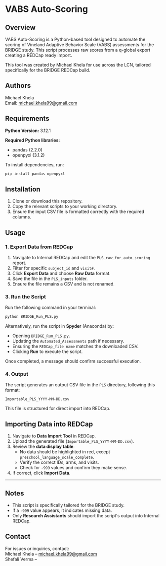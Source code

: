 # VABS Auto-Scoring  

## Overview  

VABS Auto-Scoring is a Python-based tool designed to automate the scoring of Vineland Adaptive Behavior Scale (VABS) assessments for the BRIDGE study. This script processes raw scores from a q-global export creating a REDCap ready import.  

This tool was created by Michael Khela for use across the LCN, tailored specifically for the BRIDGE REDCap build.  

## Authors  

Michael Khela  
Email: michael.khela99@gmail.com  

## Requirements  

**Python Version:** 3.12.1  

**Required Python libraries:**  
- pandas (2.2.0)  
- openpyxl (3.1.2)  

To install dependencies, run:  

```sh
pip install pandas openpyxl
```

## Installation  

1. Clone or download this repository.  
2. Copy the relevant scripts to your working directory.  
3. Ensure the input CSV file is formatted correctly with the required columns.  

## Usage  

### 1. Export Data from REDCap  
1. Navigate to Internal REDCap and edit the `PLS_raw_for_auto_scoring` report.  
2. Filter for specific `subject_id` and `visit#`.  
3. Click **Export Data** and choose **Raw Data** format.  
4. Save the file in the `PLS_inputs` folder.  
5. Ensure the file remains a CSV and is not renamed.  

### 3. Run the Script  
Run the following command in your terminal:  

```sh
python BRIDGE_Run_PLS.py
```

Alternatively, run the script in **Spyder** (Anaconda) by:  
- Opening `BRIDGE_Run_PLS.py`.  
- Updating the `Automated_Assessments` path if necessary.  
- Ensuring the `REDCap_file name` matches the downloaded CSV.  
- Clicking **Run** to execute the script.  

Once completed, a message should confirm successful execution.  

### 4. Output  
The script generates an output CSV file in the `PLS` directory, following this format:  

```
Importable_PLS_YYYY-MM-DD.csv
```  

This file is structured for direct import into REDCap.  

## Importing Data into REDCap  

1. Navigate to **Data Import Tool** in REDCap.  
2. Upload the generated file (`Importable_PLS_YYYY-MM-DD.csv`).  
3. Review the **data display table**:  
   - No data should be highlighted in red, except `preschool_language_scale_complete`.  
   - Verify the correct IDs, arms, and visits.  
   - Check for `-999` values and confirm they make sense.  
4. If correct, click **Import Data**.  
---

## Notes  

- This script is specifically tailored for the BRIDGE study.  
- If a `-999` value appears, it indicates missing data.  
- Only **Research Assistants** should import the script's output into Internal REDCap.  

## Contact  

For issues or inquiries, contact:  
Michael Khela – michael.khela99@gmail.com  
Shefali Verma –
